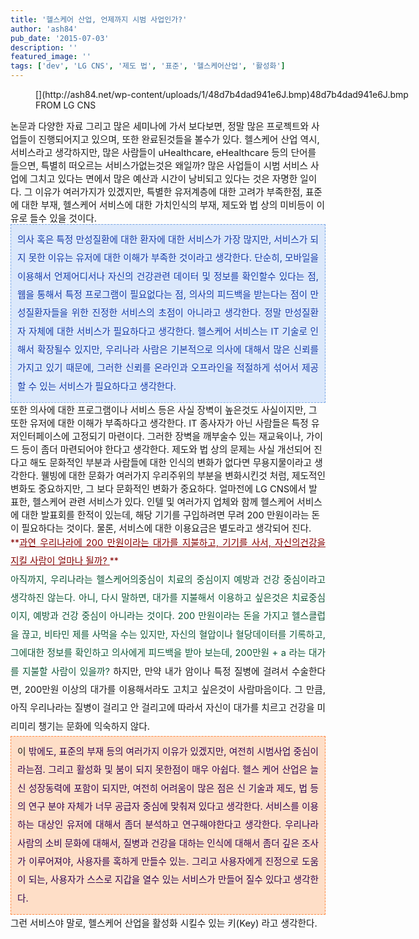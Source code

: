 ```yaml
---
title: '헬스케어 산업, 언제까지 시범 사업인가?'
author: 'ash84'
pub_date: '2015-07-03'
description: ''
featured_image: ''
tags: ['dev', 'LG CNS', '제도 법', '표준', '헬스케어산업', '활성화']
---
```



<span style="font-size: 11pt;">  
</span>  
<span style="font-size: 11pt;">  
</span>

<figure class="wp-caption aligncenter" style="width: 600px">[](http://ash84.net/wp-content/uploads/1/48d7b4dad941e6J.bmp)48d7b4dad941e6J.bmp<figcaption class="wp-caption-text">FROM LG CNS</figcaption></figure>

<span style="font-size: 11pt;">  
</span>  
<span style="font-size: 11pt;">  
 논문과 다양한 자료 그리고 많은 세미나에 가서 보다보면, 정말 많은 프로젝트와 사업들이 진행되어지고 있으며, 또한 완료된것들을 볼수가 있다. 헬스케어 산업 역시, 서비스라고 생각하지만, 많은 사람들이 uHealthcare, eHealthcare 등의 단어를 들으면, 특별히 떠오르는 서비스가없는것은 왜일까?</span>  
<span style="font-size: 11pt;">  
</span>  
<span style="font-size: 11pt;">  
 많은 사업들이 시범 서비스 사업에 그치고 있다는 면에서 많은 예산과 시간이 낭비되고 있다는 것은 자명한 일이다. 그 이유가 여러가지가 있겠지만, 특별한 유저계층에 대한 고려가 부족한점, 표준에 대한 부재, 헬스케어 서비스에 대한 가치인식의 부재, 제도와 법 상의 미비등이 이유로 들수 있을 것이다. </span>  
<span style="font-size: 11pt;">  
</span>  
<span style="font-size: 11pt;">  
</span>

<div class="txc-textbox" style="border: 1px dashed rgb(121, 165, 228); padding: 10px; background-color: rgb(219, 232, 251); text-align: justify; line-height: 2;"><span style="font-size: 11pt;">  
</span>  
<span style="font-size: 11pt;">  
</span><font color="#193da9"><span style="font-size: 11pt;">의사 혹은 특정 만성질환에 대한 환자에 대한 서비스가 가장 많지만, 서비스가 되지 못한 이유는 유저에 대한 이해가 부족한 것이라고 생각한다. 단순히, 모바일을 이용해서 언제어디서나 자신의 건강관련 데이터 및 정보를 확인할수 있다는 점, 웹을 통해서 특정 프로그램이 필요없다는 점, 의사의 피드백을 받는다는 점이 만성질환자들을 위한 진정한 서비스의 초점이 아니라고 생각한다. 정말 만성질환자 자체에 대한 서비스가 필요하다고 생각한다. 헬스케어 서비스는 IT 기술로 인해서 확장될수 있지만, 우리나라 사람은 기본적으로 의사에 대해서 많은 신뢰를 가지고 있기 때문에, 그러한 신뢰를 온라인과 오프라인을 적절하게 섞어서 제공할 수 있는 서비스가 필요하다고 생각한다. </span></font>  
<span style="font-size: 11pt;">  
</span></div><span style="font-size: 11pt;">  
</span><font color="#193da9">  
<span style="font-size: 11pt;">  
</span></font>  
<span style="font-size: 11pt;">  
 또한 의사에 대한 프로그램이나 서비스 등은 사실 장벽이 높은것도 사실이지만, 그 또한 유저에 대한 이해가 부족하다고 생각한다. IT 종사자가 아닌 사람들은 특정 유저인터페이스에 고정되기 마련이다. 그러한 장벽을 깨부술수 있는 재교육이나, 가이드 등이 좀더 마련되어야 한다고 생각한다. </span>  
<span style="font-size: 11pt;">  
</span>  
<span style="font-size: 11pt;">  
 제도와 법 상의 문제는 사실 개선되어 진다고 해도 문화적인 부분과 사람들에 대한 인식의 변화가 없다면 무용지물이라고 생각한다. 웰빙에 대한 문화가 여러가지 우리주위의 부분을 변화시킨것 처럼, 제도적인 변화도 중요하지만, 그 보다 문화적인 변화가 중요하다. </span>  
<span style="font-size: 11pt;">  
</span>  
<span style="font-size: 11pt;">  
 얼마전에 LG CNS에서 발표한, 헬스케어 관련 서비스가 있다. 인텔 및 여러가지 업체와 함께 헬스케어 서비스에 대한 발표회를 한적이 있는데, 해당 기기를 구입하려면 무려 200 만원이라는 돈이 필요하다는 것이다. 물론, 서비스에 대한 이용요금은 별도라고 생각되어 진다. </span>  
<span style="font-size: 11pt;">  
</span>  
<span style="font-size: 11pt;">  
</span>  
<span style="font-size: 11pt;"></span>

<div style="text-align: justify; line-height: 2;"><span style="font-size: 11pt;">  
</span><font color="#840000">**<u><span style="font-size: 11pt;">과연 우리나라에 200 만원이라는 대가를 지불하고, 기기를 사서, 자신의건강을 지킬 사람이 얼마나 될까?</span>  
<span style="font-size: 11pt;">  
</span>  
<span style="font-size: 11pt;">  
</span></u>**</font>  
<span style="font-size: 11pt;">  
</span></div><span style="font-size: 11pt;">  
</span>

<div style="text-align: justify; line-height: 2;"><span style="font-size: 11pt;">  
</span><font color="#ff8b16"><font color="#105738"><span style="font-size: 11pt;">아직까지, 우리나라는 헬스케어의중심이 치료의 중심이지 예방과 건강 중심이라고 생각하진 않는다. 아니, 다시 말하면, 대가를 지불해서 이용하고 싶은것은 치료중심이지, 예방과 건강 중심이 아니라는 것이다. 200 만원이라는 돈을 가지고 헬스클럽을 끊고, 비타민 제를 사먹을 수는 있지만, 자신의 혈압이나 혈당데이터를 기록하고, 그에대한 정보를 확인하고 의사에게 피드백을 받아 보는데, 200만원 + a 라는 대가를 지불할 사람이 있을까?</span></font>  
<span style="font-size: 11pt;">  
</span></font>  
<span style="font-size: 11pt;">  
 하지만, 만약 내가 암이나 특정 질병에 걸려서 수술한다면, 200만원 이상의 대가를 이용해서라도 고치고 싶은것이 사람마음이다. 그 만큼, 아직 우리나라는 질병이 걸리고 안 걸리고에 따라서 자신이 대가를 치르고 건강을 미리미리 챙기는 문화에 익숙하지 않다. </span>  
<span style="font-size: 11pt;">  
</span>  
<span style="font-size: 11pt;">  
</span><div class="txc-textbox" style="BORDER-RIGHT: #fe8943 1px dashed; PADDING-RIGHT: 10px; BORDER-TOP: #fe8943 1px dashed; PADDING-LEFT: 10px; PADDING-BOTTOM: 10px; BORDER-LEFT: #fe8943 1px dashed; PADDING-TOP: 10px; BORDER-BOTTOM: #fe8943 1px dashed; BACKGROUND-COLOR: #fedec7"><span style="font-size: 11pt;">  
</span>  
<span style="font-size: 11pt;">  
 이</span><font color="#320251"><span style="font-size: 11pt;"> 밖에도, 표준의 부재 등의 여러가지 이유가 있겠지만, 여전히 시범사업 중심이라는점. 그리고 활성화 및 붐이 되지 못한점이 매우 아쉽다. 헬스 케어 산업은 늘 신 성장동력에 포함이 되지만, 여전히 어려움이 많은 점은 신 기술과 제도, 법 등의 연구 분야 자체가 너무 공급자 중심에 맞춰져 있다고 생각한다. 서비스를 이용하는 대상인 유저에 대해서 좀더 분석하고 연구해야한다고 생각한다. 우리나라 사람의 소비 문화에 대해서, 질병과 건강을 대하는 인식에 대해서 좀더 깊은 조사가 이루어져야, 사용자를 혹하게 만들수 있는. 그리고 사용자에게 진정으로 도움이 되는, 사용자가 스스로 지갑을 열수 있는 서비스가 만들어 질수 있다고 생각한다. </span>  
<span style="font-size: 11pt;">  
</span></font>  
<span style="font-size: 11pt;">  
</span></div><span style="font-size: 11pt;">  
</span>  
<span style="font-size: 11pt;">  
 그런 서비스야 말로, 헬스케어 산업을 활성화 시킬수 있는 키(Key) 라고 생각한다.</span>

</div>

